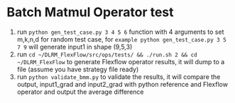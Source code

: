 
# Batch Matmul Operator test
1. run `python gen_test_case.py 3 4 5 6` function with 4 arguments to set m,k,n,d for random test case, for `example python gen_test_case.py 3 5 7 9` will generate input1 in shape (9,5,3)
2. run `cd ~/DLRM_FlexFlow/src/ops/tests/ && ./run.sh 2 && cd ~/DLRM_FlexFlow` to generate Flexflow operator results, it will dump to a file (assume you have strategy file ready)
3. run `python validate_bmm.py` to validate the results, it will compare the output, input1_grad and input2_grad with python reference and Flexflow operator and output the average difference